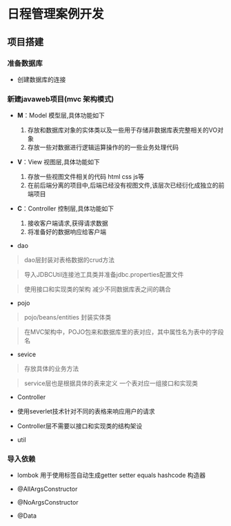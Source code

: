 # 日程管理案例开发

## 项目搭建

### 准备数据库

- 创建数据库的连接

### 新建javaweb项目(mvc 架构模式)

- **M**：Model 模型层,具体功能如下

  1. 存放和数据库对象的实体类以及一些用于存储非数据库表完整相关的VO对象
  2. 存放一些对数据进行逻辑运算操作的的一些业务处理代码

- **V**：View 视图层,具体功能如下

  1. 存放一些视图文件相关的代码 html css js等
  2. 在前后端分离的项目中,后端已经没有视图文件,该层次已经衍化成独立的前端项目

- **C**：Controller 控制层,具体功能如下

  1. 接收客户端请求,获得请求数据
  2. 将准备好的数据响应给客户端


- dao

> dao层封装对表格数据的crud方法

> 导入JDBCUtil连接池工具类并准备jdbc.properties配置文件

> 使用接口和实现类的架构 减少不同数据库表之间的耦合

- pojo

> pojo/beans/entities 封装实体类

  > 在MVC架构中，POJO包来和数据库里的表对应，其中属性名为表中的字段名

- sevice

> 存放具体的业务方法

> service层也是根据具体的表来定义 一个表对应一组接口和实现类

- Controller


- 使用severlet技术针对不同的表格来响应用户的请求

- Controller层不需要以接口和实现类的结构架设



- util

### 导入依赖

- lombok 用于使用标签自动生成getter setter equals hashcode 构造器

- @AllArgsConstructor
- @NoArgsConstructor
- @Data

###
